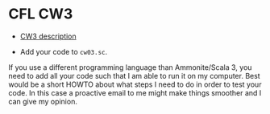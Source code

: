 # CFL CW3


* [CW3 description](https://nms.kcl.ac.uk/christian.urban/cfl/cws/cw03.pdf) 

* Add your code to `cw03.sc`.

If you use a different programming language than Ammonite/Scala 3, you need to add all your code such that I am able to run it on my computer. Best would be a short HOWTO about what steps I need to do in order to test your code. In this case a proactive email to me might make things smoother and I can give my opinion.
